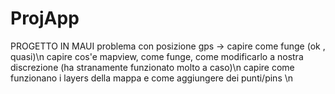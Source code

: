 # ProjApp

PROGETTO IN MAUI
problema con posizione gps -> capire come funge (ok , quasi)\n
capire cos'e mapview, come funge, come modificarlo a nostra discrezione (ha stranamente funzionato molto a caso)\n
capire come funzionano i layers della mappa e come aggiungere dei punti/pins \n